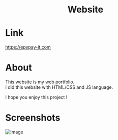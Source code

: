 <h1 align="center">
  <br>
  Website
  <br>
</h1>

# Link 

https://epypay-it.com

# About

This website is my web portfolio.<br> 
I did this website with HTML/CSS and JS language.

I hope you enjoy this project !

# Screenshots
![image](https://github.com/EpYpaY/WebSite/assets/122013216/f3d0dacf-3b80-4aff-ba52-87d7582859ae)
